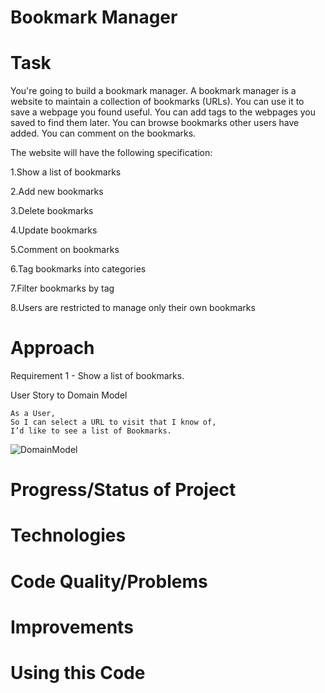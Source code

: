 # Bookmark Manager

# Task

You're going to build a bookmark manager. A bookmark manager is a website to maintain a collection of bookmarks (URLs). You can use it to save a webpage you found useful. You can add tags to the webpages you saved to find them later. You can browse bookmarks other users have added. You can comment on the bookmarks.

The website will have the following specification:

1.Show a list of bookmarks

2.Add new bookmarks

3.Delete bookmarks

4.Update bookmarks

5.Comment on bookmarks

6.Tag bookmarks into categories

7.Filter bookmarks by tag

8.Users are restricted to manage only their own bookmarks

# Approach

Requirement 1 - Show a list of bookmarks.

User Story to Domain Model

```
As a User,
So I can select a URL to visit that I know of,
I’d like to see a list of Bookmarks.
```

![DomainModel](https://user-images.githubusercontent.com/39112648/56586804-4666e300-65d8-11e9-8beb-2055dd406a26.jpg)


# Progress/Status of Project


# Technologies


# Code Quality/Problems


# Improvements


# Using this Code
